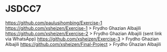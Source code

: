 # JSDCC7

https://github.com/paulusihombing/Exercise-1
https://github.com/xsheizen/Exercise-1 > Frydho Ghazian Albajili
https://github.com/xsheizen/Exercise-2 > Frydho Ghazian Albajili (sent link via WhatsApp)
https://github.com/xsheizen/Exercise-3 > Frydho Ghazian Albajili
https://github.com/xsheizen/Final-Project > Frydho Ghazian Albajili
